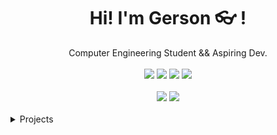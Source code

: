 <div align="center">
	<h1>Hi! I'm Gerson 👓 !</h1>
	<div>Computer Engineering Student && Aspiring Dev.</div>
	<br />
	<a href="https://www.gnu.org/gnu/linux-and-gnu.en.html"><img src="https://img.shields.io/badge/OS-GNU/Linux-cdd6f4?style=flat&logo=gnu" /></a>
	<a href="https://ubuntu.com/"><img src="https://img.shields.io/badge/DISTRO-Ubuntu-74c7ec?style=flat&logo=ubuntu" /></a>
	<a href="https://neovim.io"><img src="https://img.shields.io/badge/EDITOR-VSCode-a6e3a1?style=flat&logo=visualstudiocode" /></a>
	<a href="https://github.com/gersonfaneto"><img src="https://img.shields.io/github/stars/gersonfaneto?color=cdd6f4&label=GITHUB&style=flat&logo=github" /></a>
	<br />
	<br />
</div>

<div align="center">
	<img src="https://github-readme-stats.vercel.app/api?username=gersonfaneto&theme=github_dark&hide_title=true&hide_rank=true&show_icons=true&include_all_commits=true&line_height=24&hide_border=false" />
	<img src="https://github-readme-stats.vercel.app/api/top-langs/?username=gersonfaneto&theme=github_dark&hide_title=true&langs_count=8&layout=compact&hide_border=false" />
	<br />
	<br />
</div>

<details>
	<summary>Projects</summary>
	<ul>
		<li>:construction: Under Construction :construction:</li>
	</ul>
</details>
